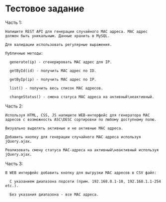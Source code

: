 # Тестовое задание

Часть 1:

    Напишите REST API для генерации случайного MAC адреса. MAC адрес должен быть уникальным. Данные хранить в MySQL.

    Для валидации использовать регулярные выражения.

    Публичные методы:

      generate(ip) - сгенерировать MAC адрес для IP.

      getById(id) - получить MAC адрес по ID.

      getByIp(ip) - получить MAC адрес по IP.

      list() - получить весь список MAC адресов.

      changeStatus() - смена статуса MAC адреса на активный\неактивный.



Часть 2:

    Используя HTML, CSS, JS напишите WEB-интерфейс для генератора MAC адресов с возможность ASC\DESC сортировки по любому доступному полю.

    Визуально выделять активные и не активные MAC адреса.

    Добавить кнопку для генерации случайного MAC адреса используя jQuery.ajax.

    Реализовать смену статуса MAC-адреса на активный\неактивный используя jQuery.ajax.



Часть 3:

    В WEB интерфейс добавить кнопку для выгрузки MAC адресов в CSV файл:

      С указанием диапазона подсети (прим. 192.168.0.1-10, 192.168.1.1-254 etc.).

      Без указания диапазона - все MAC адреса.
